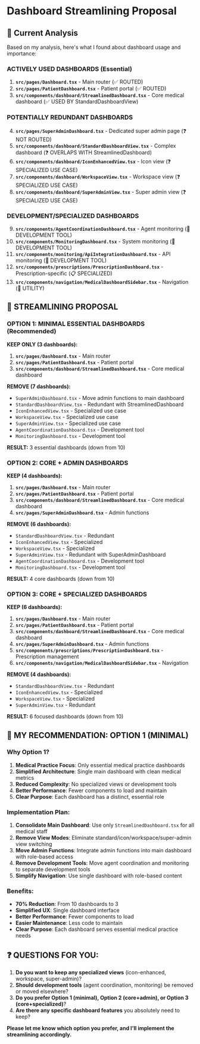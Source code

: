 # Dashboard Streamlining Proposal

## 🎯 **Current Analysis**

Based on my analysis, here's what I found about dashboard usage and importance:

### **ACTIVELY USED DASHBOARDS (Essential)**
1. **`src/pages/Dashboard.tsx`** - Main router (✅ ROUTED)
2. **`src/pages/PatientDashboard.tsx`** - Patient portal (✅ ROUTED)
3. **`src/components/dashboard/StreamlinedDashboard.tsx`** - Core medical dashboard (✅ USED BY StandardDashboardView)

### **POTENTIALLY REDUNDANT DASHBOARDS**
4. **`src/pages/SuperAdminDashboard.tsx`** - Dedicated super admin page (❓ NOT ROUTED)
5. **`src/components/dashboard/StandardDashboardView.tsx`** - Complex dashboard (❓ OVERLAPS WITH StreamlinedDashboard)
6. **`src/components/dashboard/IconEnhancedView.tsx`** - Icon view (❓ SPECIALIZED USE CASE)
7. **`src/components/dashboard/WorkspaceView.tsx`** - Workspace view (❓ SPECIALIZED USE CASE)
8. **`src/components/dashboard/SuperAdminView.tsx`** - Super admin view (❓ SPECIALIZED USE CASE)

### **DEVELOPMENT/SPECIALIZED DASHBOARDS**
9. **`src/components/AgentCoordinationDashboard.tsx`** - Agent monitoring (🔧 DEVELOPMENT TOOL)
10. **`src/components/MonitoringDashboard.tsx`** - System monitoring (🔧 DEVELOPMENT TOOL)
11. **`src/components/monitoring/ApiIntegrationDashboard.tsx`** - API monitoring (🔧 DEVELOPMENT TOOL)
12. **`src/components/prescriptions/PrescriptionDashboard.tsx`** - Prescription-specific (📋 SPECIALIZED)
13. **`src/components/navigation/MedicalDashboardSidebar.tsx`** - Navigation (🧭 UTILITY)

## 🚀 **STREAMLINING PROPOSAL**

### **OPTION 1: MINIMAL ESSENTIAL DASHBOARDS (Recommended)**

**KEEP ONLY (3 dashboards):**
1. **`src/pages/Dashboard.tsx`** - Main router
2. **`src/pages/PatientDashboard.tsx`** - Patient portal
3. **`src/components/dashboard/StreamlinedDashboard.tsx`** - Core medical dashboard

**REMOVE (7 dashboards):**
- `SuperAdminDashboard.tsx` - Move admin functions to main dashboard
- `StandardDashboardView.tsx` - Redundant with StreamlinedDashboard
- `IconEnhancedView.tsx` - Specialized use case
- `WorkspaceView.tsx` - Specialized use case  
- `SuperAdminView.tsx` - Specialized use case
- `AgentCoordinationDashboard.tsx` - Development tool
- `MonitoringDashboard.tsx` - Development tool

**RESULT:** 3 essential dashboards (down from 10)

### **OPTION 2: CORE + ADMIN DASHBOARDS**

**KEEP (4 dashboards):**
1. **`src/pages/Dashboard.tsx`** - Main router
2. **`src/pages/PatientDashboard.tsx`** - Patient portal
3. **`src/components/dashboard/StreamlinedDashboard.tsx`** - Core medical dashboard
4. **`src/pages/SuperAdminDashboard.tsx`** - Admin functions

**REMOVE (6 dashboards):**
- `StandardDashboardView.tsx` - Redundant
- `IconEnhancedView.tsx` - Specialized
- `WorkspaceView.tsx` - Specialized
- `SuperAdminView.tsx` - Redundant with SuperAdminDashboard
- `AgentCoordinationDashboard.tsx` - Development tool
- `MonitoringDashboard.tsx` - Development tool

**RESULT:** 4 core dashboards (down from 10)

### **OPTION 3: CORE + SPECIALIZED DASHBOARDS**

**KEEP (6 dashboards):**
1. **`src/pages/Dashboard.tsx`** - Main router
2. **`src/pages/PatientDashboard.tsx`** - Patient portal
3. **`src/components/dashboard/StreamlinedDashboard.tsx`** - Core medical dashboard
4. **`src/pages/SuperAdminDashboard.tsx`** - Admin functions
5. **`src/components/prescriptions/PrescriptionDashboard.tsx`** - Prescription management
6. **`src/components/navigation/MedicalDashboardSidebar.tsx`** - Navigation

**REMOVE (4 dashboards):**
- `StandardDashboardView.tsx` - Redundant
- `IconEnhancedView.tsx` - Specialized
- `WorkspaceView.tsx` - Specialized
- `SuperAdminView.tsx` - Redundant

**RESULT:** 6 focused dashboards (down from 10)

## 🎯 **MY RECOMMENDATION: OPTION 1 (MINIMAL)**

### **Why Option 1?**

1. **Medical Practice Focus**: Only essential medical practice dashboards
2. **Simplified Architecture**: Single main dashboard with clean medical metrics
3. **Reduced Complexity**: No specialized views or development tools
4. **Better Performance**: Fewer components to load and maintain
5. **Clear Purpose**: Each dashboard has a distinct, essential role

### **Implementation Plan:**

1. **Consolidate Main Dashboard**: Use only `StreamlinedDashboard.tsx` for all medical staff
2. **Remove View Modes**: Eliminate standard/icon/workspace/super-admin view switching
3. **Move Admin Functions**: Integrate admin functions into main dashboard with role-based access
4. **Remove Development Tools**: Move agent coordination and monitoring to separate development tools
5. **Simplify Navigation**: Use single dashboard with role-based content

### **Benefits:**
- **70% Reduction**: From 10 dashboards to 3
- **Simplified UX**: Single dashboard interface
- **Better Performance**: Fewer components to load
- **Easier Maintenance**: Less code to maintain
- **Clear Purpose**: Each dashboard serves essential medical practice needs

## ❓ **QUESTIONS FOR YOU:**

1. **Do you want to keep any specialized views** (icon-enhanced, workspace, super-admin)?
2. **Should development tools** (agent coordination, monitoring) be removed or moved elsewhere?
3. **Do you prefer Option 1 (minimal), Option 2 (core+admin), or Option 3 (core+specialized)**?
4. **Are there any specific dashboard features** you absolutely need to keep?

**Please let me know which option you prefer, and I'll implement the streamlining accordingly.**
